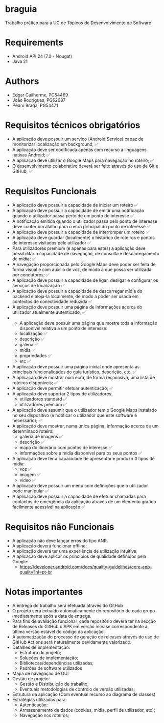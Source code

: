 # braguia
Trabalho prático para a UC de Tópicos de Desenvolvimento de Software

# Requirements
 - Android API 24 (7.0 - Nougat)
 - Java 21

# Authors
 - Edgar Guilherme, PG54469
 - João Rodrigues, PG52687
 - Pedro Braga, PG54471

# Requisitos técnicos obrigatórios
* A aplicação deve possuir um serviço (Android Service) capaz de monitorizar localização em background; ✅
* A aplicação deve ser codificada apenas com recurso a linguagens nativas Android; ✅
* A aplicação deve utilizar o Google Maps para navegação no roteiro; ✅
* O desenvolvimento colaborativo deverá ser feito através do uso de Git e GitHub; ✅

# Requisitos Funcionais
* A aplicação deve possuir a capacidade de iniciar um roteiro ✅
* A aplicação deve possuir a capacidade de emitir uma notificação quando o utilizador passa perto de um ponto de interesse ✅
* A notificação emitida quando o utilizador passa pelo ponto de interesse deve conter um atalho para o ecrã principal do ponto de interesse ✅
* A aplicação deve possuir a capacidade de interromper um roteiro ✅
* A aplicação deve guardar (localmente) o histórico de roteiros e pontos de interesse visitados pelo utilizador  ✅
* Para utilizadores premium (e apenas para estes) a aplicação deve possibilitar a capacidade de navegação, de consulta e descarregamento de mídia;  ✅
* A navegação proporcionada pelo Google Maps deve poder ser feita de forma visual e com auxílio de voz, de modo a que possa ser utilizada por condutores; ✅
* A aplicação deve possuir a capacidade de ligar, desligar e configurar os serviços de localização ✅
* A aplicação deve possuir a capacidade de descarregar mídia do backend e aloja-la localmente, de modo a poder ser usada em contextos de conectividade reduzida ✅
* A aplicação deve possuir uma página de informações acerca do utilizador atualmente autenticado; ✅
* * A aplicação deve possuir uma página que mostre toda a informação disponível relativa a um ponto de interesse: 
  * localização ✅
  * descrição ✅
  * galeria ✅
  * mídia ✅
  * propriedades ✅
  * etc ✅
* A aplicação deve possuir uma página inicial onde apresenta as principais funcionalidades do guia turístico, descrição, etc. ✅
* A aplicação deve mostrar num ecrã, de forma responsiva, uma lista de roteiros disponíveis; ✅
* A aplicação deve permitir efetuar autenticação; ✅
* A aplicação deve suportar 2 tipos de utilizadores: 
  * utilizadores standard ✅
  * utilizadores premium ✅
* A aplicação deve assumir que o utilizador tem o Google Maps instalado no seu dispositivo (e notificar o utilizador que este software é necessário); ✅
* A aplicação deve mostrar, numa única página, informação acerca de um determinado roteiro: 
  * galeria de imagens ✅
  * descrição ✅
  * mapa do itinerário com pontos de interesse ✅
  * informações sobre a mídia disponível para os seus pontos ✅
* A aplicação deve ter a capacidade de apresentar e produzir 3 tipos de mídia: 
  * voz ✅
  * imagem ✅
  * vídeo ✅
* A aplicação deve possuir um menu com definições que o utilizador pode manipular ✅
* A aplicação deve possuir a capacidade de efetuar chamadas para contactos de emergência da aplicação através de um elemento gráfico facilmente acessível na aplicação ✅

# Requisitos não Funcionais
* A aplicação não deve lançar erros do tipo ANR. 
* A aplicação deverá funcionar offline; 
* A aplicação deverá ter uma experiência de utilização intuitiva; 
* A aplicação deve aplicar os princípios de qualidade definidos pela Google: 
  * https://developer.android.com/docs/quality-guidelines/core-app-quality?hl=pt-br

# Notas importantes

* A entrega do trabalho será efetuada através do GitHub
* O projeto será extraído automaticamente do repositório de cada grupo imediatamente após a data de entrega.
* Para fins de avaliação funcional, cada repositório deverá ter na secção de Releases do GitHub o APK em versão release correspondente à última versão estável do código da aplicação.
* A automatização do processo de geração de releases através do uso de GitHub Actions será naturalmente devidamente valorizado.
* Detalhes de implementação:
  * Estrutura do projeto;
  * Soluções de implementação; 
  * Bibliotecas/dependências utilizadas; 
  * Padrões de software utilizados
* Mapa de navegação de GUI
* Gestão de projeto:
  * Gestão e Distribuição de trabalho;
  * Eventuais metodologias de controlo de versão utilizadas;
* Estrutura da aplicação (Com eventual recurso ao diagrama de classes)
* Estratégias utilizadas para: 
  * Autenticação;
  * Armazenamento de dados (cookies, mídia, perfil de utilizador, etc);
  * Navegação nos roteiros;
